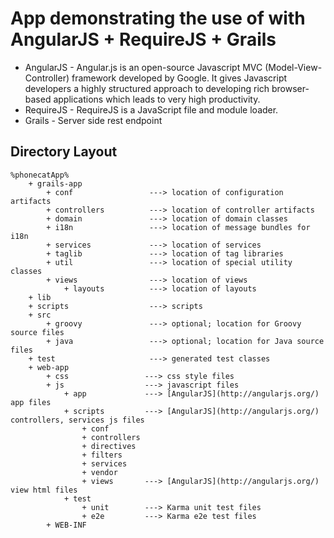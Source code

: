# App demonstrating the use of with AngularJS + RequireJS + Grails

* AngularJS - Angular.js is an open-source Javascript MVC (Model-View-Controller) framework developed by
            Google. It gives Javascript developers a highly structured approach to developing rich browser-based
            applications which leads to very high productivity.
* RequireJS - RequireJS is a JavaScript file and module loader.
* Grails    - Server side rest endpoint

## Directory Layout

    %phonecatApp%
        + grails-app
            + conf                 ---> location of configuration artifacts
            + controllers          ---> location of controller artifacts
            + domain               ---> location of domain classes
            + i18n                 ---> location of message bundles for i18n
            + services             ---> location of services
            + taglib               ---> location of tag libraries
            + util                 ---> location of special utility classes
            + views                ---> location of views
                + layouts          ---> location of layouts
        + lib
        + scripts                  ---> scripts
        + src
            + groovy               ---> optional; location for Groovy source files
            + java                 ---> optional; location for Java source files
        + test                     ---> generated test classes
        + web-app
            + css                 ---> css style files
            + js                  ---> javascript files
                + app             ---> [AngularJS](http://angularjs.org/) app files
                + scripts         ---> [AngularJS](http://angularjs.org/) controllers, services js files
                    + conf
                    + controllers
                    + directives
                    + filters
                    + services
                    + vendor
                    + views       ---> [AngularJS](http://angularjs.org/) view html files
                + test
                    + unit        ---> Karma unit test files
                    + e2e         ---> Karma e2e test files
            + WEB-INF



